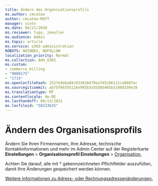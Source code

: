 ```yaml
---
title: Ändern des Organisationsprofils
ms.author: cmcatee
author: cmcatee-MSFT
manager: scotv
ms.date: 04/21/2020
ms.reviewer: tugu, jmueller
ms.audience: Admin
ms.topic: article
ms.service: o365-administration
ROBOTS: NOINDEX, NOFOLLOW
localization_priority: Normal
ms.collection: Adm_O365
ms.custom:
- commerce_billing
- "9000175"
- "1714"
ms.openlocfilehash: 2527e9e6a88c033816479ea745c86121ca0887ec
ms.sourcegitcommit: ab75f66355116e995b3cb5505465b31989339e28
ms.translationtype: MT
ms.contentlocale: de-DE
ms.lasthandoff: 08/13/2021
ms.locfileid: "58313625"
---
```

# <a name="change-organization-profile"></a>Ändern des Organisationsprofils

Ändern Sie Ihren Firmennamen, Ihre Adresse, technische Kontaktinformationen und mehr im Admin Center auf der Registerkarte **Einstellungen**  >  **Organisationsprofil Einstellungen**  >  [Organisation.](https://admin.microsoft.com/AdminPortal/Home#/Settings/OrganizationProfile/:/Settings/L1/OrganizationInformation)

Achten Sie darauf, alle mit * gekennzeichneten Pflichtfelder auszufüllen, damit Ihre Änderungen gespeichert werden können.

[Weitere Informationen zu Adress- oder Rechnungsadressenänderungen.](https://docs.microsoft.com/microsoft-365/admin/manage/change-address-contact-and-more)
